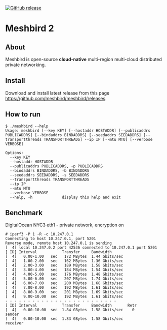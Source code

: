 [![GitHub release](https://img.shields.io/github/release/meshbird/meshbird/all.svg?style=flat-square)](https://github.com/meshbird/meshbird/releases)

# Meshbird 2

## About

Meshbird is open-source **cloud-native** multi-region multi-cloud distributed private networking.

## Install

Download and install latest release from this page https://github.com/meshbird/meshbird/releases.

## How to run

```
$ ./meshbird --help
Usage: meshbird [--key KEY] [--hostaddr HOSTADDR] [--publicaddrs PUBLICADDRS] [--bindaddrs BINDADDRS] [--seedaddrs SEEDADDRS] [--transportthreads TRANSPORTTHREADS] --ip IP [--mtu MTU] [--verbose VERBOSE]

Options:
  --key KEY
  --hostaddr HOSTADDR
  --publicaddrs PUBLICADDRS, -p PUBLICADDRS
  --bindaddrs BINDADDRS, -b BINDADDRS
  --seedaddrs SEEDADDRS, -s SEEDADDRS
  --transportthreads TRANSPORTTHREADS
  --ip IP
  --mtu MTU
  --verbose VERBOSE
  --help, -h             display this help and exit
```

## Benchmark

DigitalOcean NYC3 eth1 - private network, encryption on

```
# iperf3 -P 1 -R -c 10.247.0.1                                          
Connecting to host 10.247.0.1, port 5201
Reverse mode, remote host 10.247.0.1 is sending
[  4] local 10.247.0.2 port 42536 connected to 10.247.0.1 port 5201
[ ID] Interval           Transfer     Bandwidth
[  4]   0.00-1.00   sec   172 MBytes  1.44 Gbits/sec                  
[  4]   1.00-2.00   sec   162 MBytes  1.36 Gbits/sec                  
[  4]   2.00-3.00   sec   189 MBytes  1.58 Gbits/sec                  
[  4]   3.00-4.00   sec   184 MBytes  1.54 Gbits/sec                  
[  4]   4.00-5.00   sec   176 MBytes  1.48 Gbits/sec                  
[  4]   5.00-6.00   sec   207 MBytes  1.74 Gbits/sec                  
[  4]   6.00-7.00   sec   200 MBytes  1.68 Gbits/sec                  
[  4]   7.00-8.00   sec   192 MBytes  1.61 Gbits/sec                  
[  4]   8.00-9.00   sec   201 MBytes  1.69 Gbits/sec                  
[  4]   9.00-10.00  sec   192 MBytes  1.61 Gbits/sec                  
- - - - - - - - - - - - - - - - - - - - - - - - -
[ ID] Interval           Transfer     Bandwidth       Retr
[  4]   0.00-10.00  sec  1.84 GBytes  1.58 Gbits/sec    0             sender
[  4]   0.00-10.00  sec  1.83 GBytes  1.58 Gbits/sec                  receiver
```
